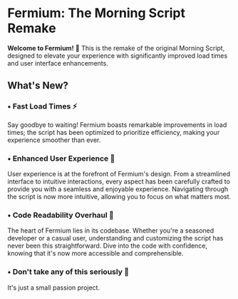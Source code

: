 # Fermium: The Morning Script Remake

**Welcome to Fermium!** 🚀 This is the remake of the original Morning Script, designed to elevate your experience with significantly improved load times and user interface enhancements.

## What's New?

### • **Fast Load Times** ⚡️

Say goodbye to waiting! Fermium boasts remarkable improvements in load times; the script has been optimized to prioritize efficiency, making your experience smoother than ever.

### • **Enhanced User Experience** 🌟

User experience is at the forefront of Fermium's design. From a streamlined interface to intuitive interactions, every aspect has been carefully crafted to provide you with a seamless and enjoyable experience. Navigating through the script is now more intuitive, allowing you to focus on what matters most.

### • **Code Readability Overhaul** 📜

The heart of Fermium lies in its codebase. Whether you're a seasoned developer or a casual user, understanding and customizing the script has never been this straightforward. Dive into the code with confidence, knowing that it's now more accessible and comprehensible.

### • **Don't take any of this seriously** 🍋

It's just a small passion project.
